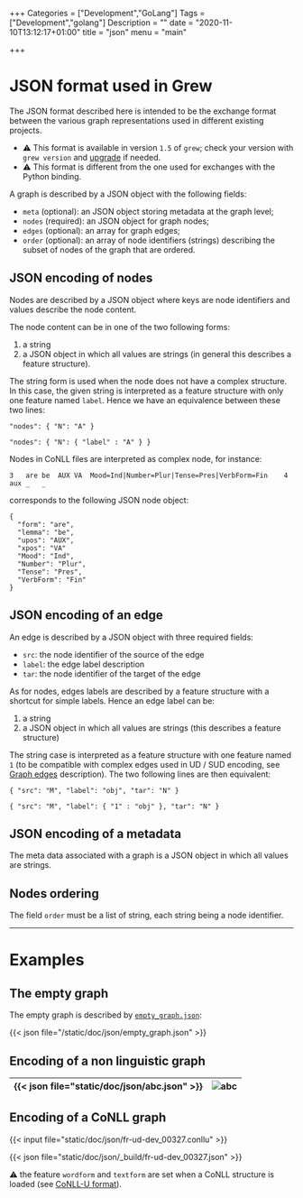 +++
Categories = ["Development","GoLang"]
Tags = ["Development","golang"]
Description = ""
date = "2020-11-10T13:12:17+01:00"
title = "json"
menu = "main"

+++

# JSON format used in Grew

The JSON format described here is intended to be the exchange format between the various graph representations used in different existing projects.

  * :warning: This format is available in version `1.5` of `grew`; check your version with `grew version` and [upgrade](../../usage/upgrade) if needed.
  * :warning: This format is different from the one used for exchanges with the Python binding.


A graph is described by a JSON object with the following fields:

 * `meta` (optional): an JSON object storing metadata at the graph level;
 * `nodes` (required): an JSON object for graph nodes;
 * `edges` (optional): an array for graph edges;
 * `order` (optional): an array of node identifiers (strings) describing the subset of nodes of the graph that are ordered.

## JSON encoding of nodes

Nodes are described by a JSON object where keys are node identifiers and values describe the node content.

The node content can be in one of the two following forms:

 1. a string
 2. a JSON object in which all values are strings (in general this describes a feature structure).

The string form is used when the node does not have a complex structure. In this case, the given string is interpreted as a feature structure with only one feature named `label`. Hence we have an equivalence between these two lines:

```json_alt
"nodes": { "N": "A" }
```
```json_alt
"nodes": { "N": { "label" : "A" } }
```


Nodes in CoNLL files are interpreted as complex node, for instance:

```
3	are	be	AUX	VA	Mood=Ind|Number=Plur|Tense=Pres|VerbForm=Fin	4	aux	_	_
```

corresponds to the following JSON node object:
```json_alt
{
  "form": "are",
  "lemma": "be",
  "upos": "AUX",
  "xpos": "VA"
  "Mood": "Ind",
  "Number": "Plur",
  "Tense": "Pres",
  "VerbForm": "Fin"
}
```


## JSON encoding of an edge

An edge is described by a JSON object with three required fields:

 * `src`: the node identifier of the source of the edge
 * `label`: the edge label description
 * `tar`: the node identifier of the target of the edge

As for nodes, edges labels are described by a feature structure with a shortcut for simple labels.
Hence an edge label can be:

 1. a string
 2. a JSON object in which all values are strings (this describes a feature structure)

The string case is interpreted as a feature structure with one feature named `1` (to be compatible with complex edges used in UD / SUD encoding, see [Graph edges](../graph#edges) description).
The two following lines are then equivalent:

```json_alt
{ "src": "M", "label": "obj", "tar": "N" }
```
```json_alt
{ "src": "M", "label": { "1" : "obj" }, "tar": "N" }
```


## JSON encoding of a metadata

The meta data associated with a graph is a JSON object in which all values are strings.

## Nodes ordering

The field `order` must be a list of string, each string being a node identifier.

---

# Examples

## The empty graph

The empty graph is described by [`empty_graph.json`](empty_graph.json):

{{< json file="/static/doc/json/empty_graph.json" >}}

## Encoding of a non linguistic graph

|   {{< json file="static/doc/json/abc.json" >}}  |   ![abc](/doc/json/_build/abc.svg)  |
|-----|-----|

## Encoding of a CoNLL graph

{{< input file="static/doc/json/fr-ud-dev_00327.conllu" >}}

{{< json file="static/doc/json/_build/fr-ud-dev_00327.json" >}}

:warning: the feature `wordform` and `textform` are set when a CoNLL structure is loaded (see [CoNLL-U format](../conllu#additional-features-textform-and-wordform)).

